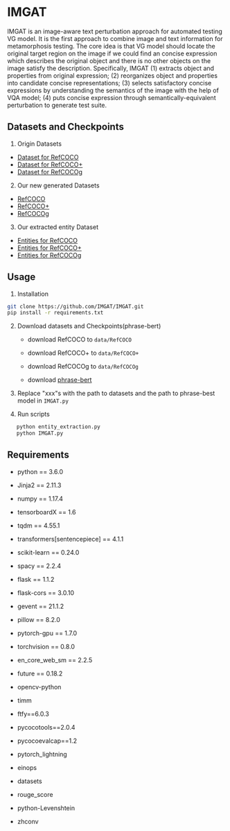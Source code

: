 # IMGAT


IMGAT is an image-aware text perturbation approach for automated testing VG model. It is the first approach to combine image and text information for metamorphosis testing. The core idea is that VG model should locate the original target region on the image if we could find an concise expression which describes the original object and there is no other objects on the image satisfy the description. Specifically, IMGAT (1) extracts object and properties from original expression; (2) reorganizes object and properties into candidate concise representations; (3) selects satisfactory concise expressions by understanding the semantics of the image with the help of VQA model; (4) puts concise expression through semantically-equivalent perturbation to generate test suite.

## Datasets and Checkpoints

1. Origin Datasets
 * <a href="https://github.com/OFA-Sys/OFA/blob/main/datasets.md"> Dataset for RefCOCO </a>
 * <a href="https://github.com/OFA-Sys/OFA/blob/main/datasets.md"> Dataset for RefCOCO+ </a>
 * <a href="https://github.com/OFA-Sys/OFA/blob/main/datasets.md"> Dataset for RefCOCOg </a>

2. Our new generated Datasets
 * <a href="https://drive.google.com/file/d/1CZ0TL1k5CjIBwY8uYD16JrEjpkifbSht/view?usp=sharing"> RefCOCO </a>
 * <a href="https://drive.google.com/file/d/1hmypB2rdu4sjsGDFa8ySmOLc3TWsdI9h/view?usp=sharing"> RefCOCO+ </a>
 * <a href="https://drive.google.com/file/d/16Q_bMuJux05vGrP50DuKpqBteqBsleT1/view?usp=sharing"> RefCOCOg </a>

3. Our extracted entity Dataset
 * <a href="https://docs.google.com/spreadsheets/d/1FSQDxa35IEocWwEmfubt8qLiCostpwcc/edit?usp=sharing&ouid=109608198492206193226&rtpof=true&sd=true"> Entities for RefCOCO </a>
 * <a href="https://docs.google.com/spreadsheets/d/1KWV9JhQpm8I-iTt0x-Yf04H6Ge-kFHvQ/edit?usp=sharing&ouid=109608198492206193226&rtpof=true&sd=true"> Entities for RefCOCO+ </a>
 * <a href="https://docs.google.com/spreadsheets/d/1_4TomBy3ckAghbH2pS5XcAORMo74HWWe/edit?usp=sharing&ouid=109608198492206193226&rtpof=true&sd=true"> Entities for RefCOCOg </a>

## Usage

1. Installation
```bash
git clone https://github.com/IMGAT/IMGAT.git
pip install -r requirements.txt
```

2. Download datasets and Checkpoints(phrase-bert)
   * download RefCOCO to `data/RefCOCO`

   * download RefCOCO+ to `data/RefCOCO+`

   * download RefCOCOg to `data/RefCOCOg`

   * download <a href="https://huggingface.co/whaleloops/phrase-bert"> phrase-bert </a>

3. Replace "xxx"s with the path to datasets and the path to phrase-best model in `IMGAT.py`

4. Run scripts
```bash
   python entity_extraction.py 
   python IMGAT.py
```
## Requirements

- python == 3.6.0  

- Jinja2 == 2.11.3  

- numpy == 1.17.4  

- tensorboardX == 1.6  

- tqdm == 4.55.1  

- transformers[sentencepiece] == 4.1.1  

- scikit-learn == 0.24.0  

- spacy == 2.2.4  

- flask == 1.1.2  

- flask-cors == 3.0.10  

- gevent == 21.1.2  

- pillow == 8.2.0  

- pytorch-gpu == 1.7.0  

- torchvision == 0.8.0  

- en_core_web_sm == 2.2.5  

- future == 0.18.2 

- opencv-python

- timm

- ftfy==6.0.3

- pycocotools==2.0.4

- pycocoevalcap==1.2

- pytorch_lightning

- einops

- datasets

- rouge_score

- python-Levenshtein

- zhconv 







